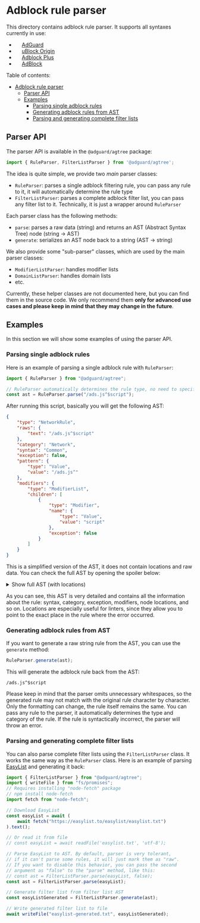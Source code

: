 # Adblock rule parser

This directory contains adblock rule parser. It supports all syntaxes
currently in use:

- <img src="https://cdn.adguard.com/website/github.com/AGLint/adg_logo.svg" width="14px"> [AdGuard][adg-url]
- <img src="https://cdn.adguard.com/website/github.com/AGLint/ubo_logo.svg" width="14px"> [uBlock Origin][ubo-url]
- <img src="https://cdn.adguard.com/website/github.com/AGLint/abp_logo.svg" width="14px"> [Adblock Plus][abp-url]
- <img src="https://cdn.adguard.com/website/github.com/AGLint/ab_logo.svg" width="14px"> [AdBlock][ab-url]

Table of contents:

- [Adblock rule parser](#adblock-rule-parser)
    - [Parser API](#parser-api)
    - [Examples](#examples)
        - [Parsing single adblock rules](#parsing-single-adblock-rules)
        - [Generating adblock rules from AST](#generating-adblock-rules-from-ast)
        - [Parsing and generating complete filter lists](#parsing-and-generating-complete-filter-lists)

[ab-url]: https://getadblock.com
[abp-url]: https://adblockplus.org
[adg-url]: https://adguard.com
[ubo-url]: https://github.com/gorhill/uBlock

## Parser API

The parser API is available in the `@adguard/agtree` package:

```ts
import { RuleParser, FilterListParser } from '@adguard/agtree';
```

The idea is quite simple, we provide two *main* parser classes:

- `RuleParser`: parses a single adblock filtering rule, you can pass any rule to it, it will automatically determine the
  rule type
- `FilterListParser`: parses a complete adblock filter list, you can pass any filter list to it. Technically, it is just
  a wrapper around `RuleParser`

Each parser class has the following methods:

- `parse`: parses a raw data (string) and returns an AST (Abstract Syntax Tree) node (string &#8594; AST)
- `generate`: serializes an AST node back to a string (AST &#8594; string)

We also provide some "sub-parser" classes, which are used by the main parser classes:

- `ModifierListParser`: handles modifier lists
- `DomainListParser`: handles domain lists
- etc.

Currently, these helper classes are not documented here, but you can find them in the source code. We only recommend
them **only for advanced use cases and please keep in mind that they may change in the future**.

## Examples

In this section we will show some examples of using the parser API.

### Parsing single adblock rules

Here is an example of parsing a single adblock rule with `RuleParser`:

```typescript
import { RuleParser } from "@adguard/agtree";

// RuleParser automatically determines the rule type, no need to specify it
const ast = RuleParser.parse("/ads.js^$script");
```

After running this script, basically you will get the following AST:

```json
{
    "type": "NetworkRule",
    "raws": {
        "text": "/ads.js^$script"
    },
    "category": "Network",
    "syntax": "Common",
    "exception": false,
    "pattern": {
        "type": "Value",
        "value": "/ads.js^"
    },
    "modifiers": {
        "type": "ModifierList",
        "children": [
            {
                "type": "Modifier",
                "name": {
                    "type": "Value",
                    "value": "script"
                },
                "exception": false
            }
        ]
    }
}
```

This is a simplified version of the AST, it does not contain locations and raw data. You can check the full AST by
opening the spoiler below:

<details>
<summary>Show full AST (with locations)</summary>

```json
{
    "type": "NetworkRule",
    "raws": {
        "text": "/ads.js^$script"
    },
    "category": "Network",
    "syntax": "Common",
    "exception": false,
    "pattern": {
        "type": "Value",
        "value": "/ads.js^",
        "start": 0,
        "end": 8
    },
    "modifiers": {
        "type": "ModifierList",
        "children": [
            {
                "type": "Modifier",
                "name": {
                    "type": "Value",
                    "value": "script",
                    "start": 9,
                    "end": 15
                },
                "exception": false,
                "start": 9,
                "end": 15
            }
        ],
        "start": 9,
        "end": 15
    },
    "start": 0,
    "end": 15
}
```

</details>

As you can see, this AST is very detailed and contains all the information about the rule: syntax, category, exception,
modifiers, node locations, and so on. Locations are especially useful for linters, since they allow you to point to the
exact place in the rule where the error occurred.

### Generating adblock rules from AST

If you want to generate a raw string rule from the AST, you can use the `generate` method:

```typescript
RuleParser.generate(ast);
```

This will generate the adblock rule back from the AST:

```adblock
/ads.js^$script
```

Please keep in mind that the parser omits unnecessary whitespaces, so the generated rule may not match with the original
rule character by character. Only the formatting can change, the rule itself remains the same. You can pass any rule to
the parser, it automatically determines the type and category of the rule. If the rule is syntactically incorrect, the
parser will throw an error.

### Parsing and generating complete filter lists

You can also parse complete filter lists using the `FilterListParser` class. It works the same way as the `RuleParser`
class. Here is an example of parsing [EasyList](https://easylist.to/easylist/easylist.txt) and generating it back:

```typescript
import { FilterListParser } from "@adguard/agtree";
import { writeFile } from "fs/promises";
// Requires installing "node-fetch" package
// npm install node-fetch
import fetch from "node-fetch";

// Download EasyList
const easyList = await (
    await fetch("https://easylist.to/easylist/easylist.txt")
).text();

// Or read it from file
// const easyList = await readFile('easylist.txt', 'utf-8');

// Parse EasyList to AST. By default, parser is very tolerant,
// if it can't parse some rules, it will just mark them as "raw".
// If you want to disable this behavior, you can pass the second
// argument as "false" to the "parse" method, like this:
// const ast = FilterListParser.parse(easyList, false);
const ast = FilterListParser.parse(easyList);

// Generate filter list from filter list AST
const easyListGenerated = FilterListParser.generate(ast);

// Write generated filter list to file
await writeFile("easylist-generated.txt", easyListGenerated);
```
